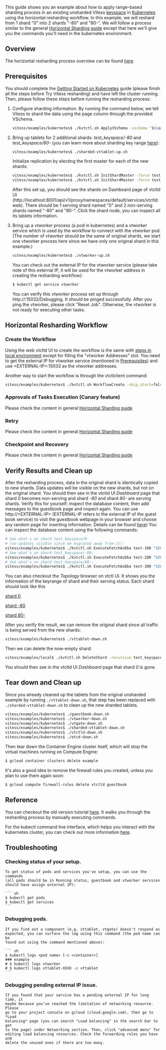 This guide shows you an example about how to apply range-based sharding
process in an existing unsharded Vitess [keyspace](http://vitess.io/overview/concepts.html#keyspace)
in [Kubernetes](http://kubernetes.io/) using the horizontal resharding workflow.
In this example, we will reshard from 1 shard "0" into 2 shards "-80" and "80-".
We will follow a process similar to the general
[Horizontal Sharding guide](http://vitess.io/user-guide/horizontal-sharding-workflow.html)
except that here we'll give you the commands you'll need in the kubernetes
environment.

## Overview
The horizontal resharding process overview can be found
[here](http://vitess.io/user-guide/horizontal-sharding-workflow.html#overview) 

## Prerequisites

You should complete the [Getting Started on Kubernetes](http://vitess.io/getting-started/)
guide (please finish all the steps before Try Vitess resharding) and have left
the cluster running. Then, please follow these steps before running the
resharding process:

1.  Configure sharding information. By running the command below, we tell
    Vitess to shard the data using the page column through the provided VSchema.

    ``` sh
    vitess/examples/kubernetes$ ./kvtctl.sh ApplyVSchema -vschema "$(cat vschema.json)" test_keyspace
    ```

1.  Bring up tablets for 2 additional shards:  *test_keyspace/-80* and
    *test_keyspace/80-* (you can learn more about sharding key range
    [here](http://vitess.io/user-guide/sharding.html#key-ranges-and-partitions)):

    ``` sh
    vitess/examples/kubernetes$ ./sharded-vttablet-up.sh
    ```

    Initialize replication by electing the first master for each of the new shards:

    ``` sh
    vitess/examples/kubernetes$ ./kvtctl.sh InitShardMaster -force test_keyspace/-80 test-200
    vitess/examples/kubernetes$ ./kvtctl.sh InitShardMaster -force test_keyspace/80- test-300
    ```

    After this set up, you should see the shards on Dashboard page of vtctld UI
    (http://localhost:8001/api/v1/proxy/namespaces/default/services/vtctld:web).
    There should be 1 serving shard named "0" and 2 non-serving shards named
    "-80" and "80-". Click the shard node, you can inspect all its tablets
    information.

1.  Bring up a *vtworker* process (a pod in kubernetes) and a *vtworker* service
    which is used by the workflow to connect with the *vtworker* pod. (The
    number of *vtworker* should be the same of original shards, we start one
    vtworker process here since we have only one original shard in this example.)

    ``` sh
    vitess/examples/kubernetes$ ./vtworker-up.sh
    ```

    You can check out the external IP for the vtworker service (please take note
    of this external IP, it will be used for the vtworker address in creating
    the resharding workflow):

    ``` sh
    $ kubectl get service vtworker
    ```

    You can verify this *vtworker* process set up through http://<EXTERNAL-IP>:15032/Debugging.
    It should be pinged successfully. After you ping the vtworker, please click
    "Reset Job". Otherwise, the vtworker is not ready for executing other tasks.

## Horizontal Resharding Workflow
### Create the Workflow
Using the web vtctld UI to create the workflow is the same with [steps in local
environment](http://vitess.io/user-guide/horizontal-sharding-workflow.html#create-the-workflow)
except for filling the "vtworker Addresses" slot. You need to get the external
IP for vtworker service (mentioned in
[Prerequisites](sharding-kubernetes-workflow.html#prerequisites)) and use
\<EXTERNAL-IP\>:15033 as the vtworker addresses.

Another way to start the workflow is through the vtctlclient command:

``` sh
vitess/examples/kubernetes$ ./kvtctl.sh WorkflowCreate -skip_start=false horizontal_resharding -keyspace=test_keyspace -vtworkers=<EXTERNAL-IP>:15033 -enable_approvals=true
```

### Approvals of Tasks Execution (Canary feature)
Please check the content in general 
[Horizontal Sharding guide](http://vitess.io/user-guide/horizontal-sharding-workflow.html#approvals-of-tasks-execution-canary-feature)

### Retry
Please check the content in general 
[Horizontal Sharding guide](http://vitess.io/user-guide/horizontal-sharding-workflow.html#retry)

### Checkpoint and Recovery
Please check the content in general 
[Horizontal Sharding guide](http://vitess.io/user-guide/horizontal-sharding-workflow.html#checkpoint-and-recovery)

## Verify Results and Clean up
After the resharding process, data in the original shard is identically copied
to new shards. Data updates will be visible on the new shards, but not on the
original shard. You should then see in the vtctld UI *Dashboard* page that shard
*0* becomes non-serving and shard *-80* and shard *80-* are serving shards.
Verify this for yourself: inspect the database content,
then add messages to the guestbook page and inspect again. You can use
http://\<EXTERNAL-IP\> (EXTERNAL-IP refers to the external IP of the guest book
service) to visit the guestbook webpage in your browser and choose any random
page for inserting information. Details can be found
[here](http://vitess.io/getting-started/#test-your-cluster-with-a-client-app))
You can inspect the database content using the following commands:

``` sh
# See what's on shard test_keyspace/0
# (no updates visible since we migrated away from it):
vitess/examples/kubernetes$ ./kvtctl.sh ExecuteFetchAsDba test-100 "SELECT * FROM messages"
# See what's on shard test_keyspace/-80:
vitess/examples/kubernetes$ ./kvtctl.sh ExecuteFetchAsDba test-200 "SELECT * FROM messages"
# See what's on shard test_keyspace/80-:
vitess/examples/kubernetes$ ./kvtctl.sh ExecuteFetchAsDba test-300 "SELECT * FROM messages"
```

You can also checkout the *Topology* browser on vtctl UI. It shows you the
information of the keyrange of shard and their serving status. Each shard
should look like this

[shard 0](https://cloud.githubusercontent.com/assets/23492389/24313876/072f61e6-109c-11e7-938a-23b8398958aa.png)

[shard -80](https://cloud.githubusercontent.com/assets/23492389/24313813/bd11c824-109b-11e7-83d4-cca3f6093360.png)

[shard 80-](https://cloud.githubusercontent.com/assets/23492389/24313743/7f9ae1c4-109b-11e7-997a-774f4f16e473.png)

After you verify the result, we can remove the
original shard since all traffic is being served from the new shards:

``` sh
vitess/examples/kubernetes$ ./vttablet-down.sh
```

Then we can delete the now-empty shard:

``` sh
vitess/examples/local$ ./kvtctl.sh DeleteShard -recursive test_keyspace/0
```

You should then see in the vtctld UI *Dashboard* page that shard *0* is gone.

## Tear down and Clean up

Since you already cleaned up the tablets from the original unsharded example by
running `./vttablet-down.sh`, that step has been replaced with
`./sharded-vttablet-down.sh` to clean up the new sharded tablets.

``` sh
vitess/examples/kubernetes$ ./guestbook-down.sh
vitess/examples/kubernetes$ ./vtworker-down.sh
vitess/examples/kubernetes$ ./vtgate-down.sh
vitess/examples/kubernetes$ ./sharded-vttablet-down.sh
vitess/examples/kubernetes$ ./vtctld-down.sh
vitess/examples/kubernetes$ ./etcd-down.sh
```

Then tear down the Container Engine cluster itself, which will stop the virtual machines running on Compute Engine:

``` sh
$ gcloud container clusters delete example
```

It's also a good idea to remove the firewall rules you created, unless you plan to use them again soon:

``` sh
$ gcloud compute firewall-rules delete vtctld guestbook
```

## Reference
You can checkout the old version tutorial [here](http://vitess.io/user-guide/sharding-kubernetes.html).
It walks you through the resharding process by manually executing commands.

For the kubectl command line interface, which helps you interact with the
kubernetes cluster, you can check out more information
[here](https://kubernetes.io/docs/user-guide/kubectl-overview).

## Troubleshooting
### Checking status of your setup. 
    To get status of pods and services you've setup, you can use the commands
    (all pods should be in Running status, guestbook and vtworker services
    should have assign external IP):

    ``` sh
    $ kubectl get pods
    $ kubectl get services
    ```

### Debugging pods.
    If you find out a component (e.g. vttablet, vtgate) doesn't respond as
    expected, you can surface the log using this command (the pod name can be
    found out using the command mentioned above):

    ``` sh
    $ kubectl logs <pod name> [-c <container>]
    ### example
    # $ kubectl logs vtworker
    # $ kubectl logs vttablet-XXXX -c vttablet
    ```

### Debugging pending external IP issue.
    If you found that your service has a pending external IP for long time, it
    maybe because you've reached the limitation of networking resource. Please
    go to your project console on gcloud (cloud.google.com), then go to *Load
    balancing* page (you can search "Load balancing" in the search bar to get
    to the page) under Networking section. Then, click "advanced menu" for
    editing load balancing resources. Check the forwarding rules you have and
    delete the unused ones if there are too many.
